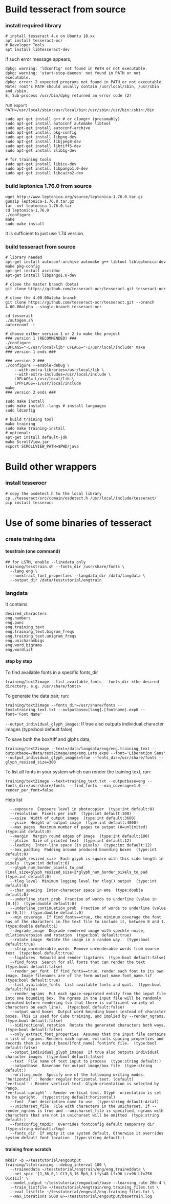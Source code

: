 # Build tesseract from source
### install required library
```
# install tesseract 4.x on Ubuntu 18.xx
apt install tesseract-ocr
# Developer Tools
apt install libtesseract-dev
```
if such error message appears,
```
dpkg: warning: 'ldconfig' not found in PATH or not executable.
dpkg: warning: 'start-stop-daemon' not found in PATH or not executable.
dpkg: error: 2 expected programs not found in PATH or not executable.
Note: root's PATH should usually contain /usr/local/sbin, /usr/sbin and /sbin.
E: Sub-process /usr/bin/dpkg returned an error code (2)
```
run
```export PATH=/usr/local/sbin:/usr/local/bin:/usr/sbin:/usr/bin:/sbin:/bin```
```
sudo apt-get install g++ # or clang++ (presumably)
sudo apt-get install autoconf automake libtool
sudo apt-get install autoconf-archive
sudo apt-get install pkg-config
sudo apt-get install libpng-dev
sudo apt-get install libjpeg8-dev
sudo apt-get install libtiff5-dev
sudo apt-get install zlib1g-dev

# for training tools
sudo apt-get install libicu-dev
sudo apt-get install libpango1.0-dev
sudo apt-get install libcairo2-dev
```


### build leptonica 1.76.0 from source
```
wget http://www.leptonica.org/source/leptonica-1.76.0.tar.gz
gunzip leptonica-1.76.0.tar.gz
tar -xvf leptonica-1.76.0.tar
cd leptonica-1.76.0
./configure
make
sudo make install
```
It is sufficient to just use 1.74 version.
### build tesseract from source
```
# library needed
apt-get install autoconf-archive automake g++ libtool libleptonica-dev make pkg-config
apt-get install asciidoc
apt-get install libpango1.0-dev

# clone the master branch (beta)
git clone https://github.com/tesseract-ocr/tesseract.git tesseract-ocr

# clone the 4.00.00alpha branch
git clone https://github.com/tesseract-ocr/tesseract.git --branch 4.00.00alpha --single-branch tesseract-ocr

cd tesseract
./autogen.sh
autoreconf -i

# choose either version 1 or 2 to make the project
### version 1 (RECOMMENDED) ###
./configure
LDFLAGS="-L/usr/local/lib" CFLAGS="-I/usr/local/include" make
### version 1 ends ###

### version 2 ###
./configure --enable-debug \
    --with-extra-libraries=/usr/local/lib \
    --with-extra-includes=/usr/local/include \
    LDFLAGS=-L/usr/local/lib \
    CPPFLAGS=-I/usr/local/include
make
### version 2 ends ###

sudo make install
sudo make install -langs # install languages
sudo ldconfig

# build training tool
make training
sudo make training-install
# optional:
apt-get install default-jdk
make ScrollView.jar
export SCROLLVIEW_PATH=$PWD/java
```

# Build other wrappers

### install tesserocr
```
# copy the osdetect.h to the local library
cp ./tesseract/src/ccmain/osdetect.h /usr/local/include/tesseract/
pip install tesserocr
```

# Use of some binaries of tesseract
### create training data

#### tesstrain (one command)
```
## for LSTM, enable --linedata_only
training/tesstrain.sh --fonts_dir /usr/share/fonts \
  --lang eng \
  --noextract_font_properties --langdata_dir /data/langdata \
  --output_dir /data/tesstutorial/engtrain
```

### langdata
It contains
```
desired_characters
eng.numbers
eng.punc
eng.training_text
eng.training_text.bigram_freqs
eng.training_text.unigram_freqs
eng.unicharambigs
eng.word.bigrams
eng.wordlist
```

#### step by step
To find available fonts in a specific fonts_dir
```
training/text2image --list_available_fonts --fonts_dir <the desired directory, e.g. /usr/share/fonts>
```
To generate the data pair, run:
```
training/text2image --fonts_dir=/usr/share/fonts --text=training_text.txt --outputbase=[lang].[fontname].exp0 --font='Font Name' 
```
```--output_individual_glyph_images```: If true also outputs individual character images  (type:bool default:false)

To save both the box/tiff and glphs data,
```
training/text2image --text=/data/langdata/eng/eng.training_text --outputbase=/data/text2image/eng/eng.Lato.exp0 --font='Liberation Sans' --output_individual_glyph_images=true --fonts_dir=/usr/share/fonts --glyph_resized_size=300
```

To list all fonts in your system which can render the training text, run:
```
training/text2image --text=training_text.txt --outputbase=eng --fonts_dir=/usr/share/fonts  --find_fonts --min_coverage=1.0 --render_per_font=false
```

Help list
```
  --exposure  Exposure level in photocopier  (type:int default:0)
  --resolution  Pixels per inch  (type:int default:300)
  --xsize  Width of output image  (type:int default:3600)
  --ysize  Height of output image  (type:int default:4800)
  --max_pages  Maximum number of pages to output (0=unlimited)  (type:int default:0)
  --margin  Margin round edges of image  (type:int default:100)
  --ptsize  Size of printed text  (type:int default:12)
  --leading  Inter-line space (in pixels)  (type:int default:12)
  --box_padding  Padding around produced bounding boxes  (type:int default:0)
  --glyph_resized_size  Each glyph is square with this side length in pixels  (type:int default:0)
  --glyph_num_border_pixels_to_pad  Final_size=glyph_resized_size+2*glyph_num_border_pixels_to_pad  (type:int default:0)
  --tlog_level  Minimum logging level for tlog() output  (type:int default:0)
  --char_spacing  Inter-character space in ems  (type:double default:0)
  --underline_start_prob  Fraction of words to underline (value in [0,1])  (type:double default:0)
  --underline_continuation_prob  Fraction of words to underline (value in [0,1])  (type:double default:0)
  --min_coverage  If find_fonts==true, the minimum coverage the font has of the characters in the text file to include it, between 0 and 1.  (type:double default:1)
  --degrade_image  Degrade rendered image with speckle noise, dilation/erosion and rotation  (type:bool default:true)
  --rotate_image  Rotate the image in a random way.  (type:bool default:true)
  --strip_unrenderable_words  Remove unrenderable words from source text  (type:bool default:true)
  --ligatures  Rebuild and render ligatures  (type:bool default:false)
  --find_fonts  Search for all fonts that can render the text  (type:bool default:false)
  --render_per_font  If find_fonts==true, render each font to its own image. Image filenames are of the form output_name.font_name.tif  (type:bool default:true)
  --list_available_fonts  List available fonts and quit.  (type:bool default:false)
  --render_ngrams  Put each space-separated entity from the input file into one bounding box. The ngrams in the input file will be randomly permuted before rendering (so that there is sufficient variety of characters on each line).  (type:bool default:false)
  --output_word_boxes  Output word bounding boxes instead of character boxes. This is used for Cube training, and implied by --render_ngrams.  (type:bool default:false)
  --bidirectional_rotation  Rotate the generated characters both ways.  (type:bool default:false)
  --only_extract_font_properties  Assumes that the input file contains a list of ngrams. Renders each ngram, extracts spacing properties and records them in output_base/[font_name].fontinfo file.  (type:bool default:false)
  --output_individual_glyph_images  If true also outputs individual character images  (type:bool default:false)
  --text  File name of text input to process  (type:string default:)
  --outputbase  Basename for output image/box file  (type:string default:)
  --writing_mode  Specify one of the following writing modes.
'horizontal' : Render regular horizontal text. (default)
'vertical' : Render vertical text. Glyph orientation is selected by Pango.
'vertical-upright' : Render vertical text. Glyph  orientation is set to be upright.  (type:string default:horizontal)
  --font  Font description name to use  (type:string default:Arial)
  --unicharset_file  File with characters in the unicharset. If --render_ngrams is true and --unicharset_file is specified, ngrams with characters that are not in unicharset will be omitted  (type:string default:)
  --fontconfig_tmpdir  Overrides fontconfig default temporary dir  (type:string default:/tmp)
  --fonts_dir  If empty it use system default. Otherwise it overrides system default font location  (type:string default:)
```



#### training from scratch
```
mkdir -p ~/tesstutorial/engoutput
training/lstmtraining --debug_interval 100 \
  --traineddata ~/tesstutorial/engtrain/eng/eng.traineddata \
  --net_spec '[1,36,0,1 Ct3,3,16 Mp3,3 Lfys48 Lfx96 Lrx96 Lfx256 O1c111]' \
  --model_output ~/tesstutorial/engoutput/base --learning_rate 20e-4 \
  --train_listfile ~/tesstutorial/engtrain/eng.training_files.txt \
  --eval_listfile ~/tesstutorial/engeval/eng.training_files.txt \
  --max_iterations 5000 &>~/tesstutorial/engoutput/basetrain.log
```


